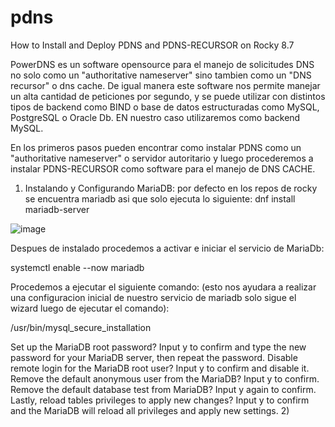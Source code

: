 # pdns
How to Install and Deploy PDNS and PDNS-RECURSOR on Rocky 8.7

PowerDNS es un software opensource para el manejo de solicitudes DNS no solo como un "authoritative nameserver" sino tambien como un "DNS recursor" o dns cache.
De igual manera este software nos permite manejar un alta cantidad de peticiones por segundo, y se puede utilizar con distintos tipos de backend como BIND o  base de datos estructuradas como MySQL, PostgreSQL o Oracle Db.
EN nuestro caso utilizaremos como backend MySQL. 

En los primeros pasos pueden encontrar como instalar PDNS como un "authoritative nameserver" o servidor autoritario y luego procederemos a instalar PDNS-RECURSOR como software para el manejo de DNS CACHE.

1) Instalando y Configurando MariaDB: por defecto en los repos de rocky se encuentra mariadb asi que solo ejecuta lo siguiente:
 dnf install mariadb-server

![image](https://github.com/acosta9/pdns/assets/6999329/53565470-a07a-4aac-899a-207df2e66f6a)

  Despues de instalado procedemos a activar e iniciar el servicio de MariaDb:
  
  systemctl enable --now mariadb

  Procedemos a ejecutar el siguiente comando: (esto nos ayudara a realizar una configuracion inicial de nuestro servicio de mariadb solo sigue el wizard luego de ejecutar el comando):
  
  /usr/bin/mysql_secure_installation
  
  Set up the MariaDB root password? Input y to confirm and type the new password for your MariaDB server, then repeat the password.
  Disable remote login for the MariaDB root user? Input y to confirm and disable it.
  Remove the default anonymous user from the MariaDB? Input y to confirm.
  Remove the default database test from MariaDB? Input y again to confirm.
  Lastly, reload tables privileges to apply new changes? Input y to confirm and the MariaDB will reload all privileges and apply new settings.
2) 
